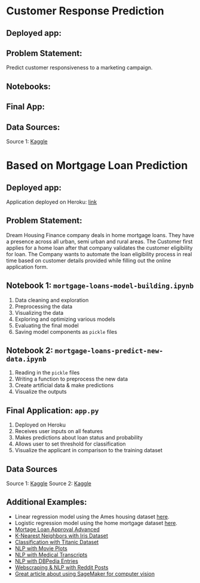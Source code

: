# Customer Response Prediction

## Deployed app:

## Problem Statement:
Predict customer responsiveness to a marketing campaign.

## Notebooks:

## Final App:

## Data Sources:

Source 1: [Kaggle](https://www.kaggle.com/datasets/imakash3011/customer-personality-analysis)

# Based on Mortgage Loan Prediction

## Deployed app:
Application deployed on Heroku: [link](https://mortgage-loans-predictor-app.herokuapp.com/)

## Problem Statement:
Dream Housing Finance company deals in home mortgage loans. They have a presence across all urban, semi urban and rural areas. The Customer first applies for a home loan after that company validates the customer eligibility for loan. The Company wants to automate the loan eligibility process in real time based on customer details provided while filling out the online application form.

## Notebook 1: `mortgage-loans-model-building.ipynb`
1. Data cleaning and exploration
2. Preprocessing the data
3. Visualizing the data
4. Exploring and optimizing various models
5. Evaluating the final model
6. Saving model components as `pickle` files

## Notebook 2: `mortgage-loans-predict-new-data.ipynb`
1. Reading in the `pickle` files
2. Writing a function to preprocess the new data
3. Create artificial data & make predictions
4. Visualize the outputs

## Final Application: `app.py`
1. Deployed on Heroku
2. Receives user inputs on all features
3. Makes predictions about loan status and probability
4. Allows user to set threshold for classification
5. Visualize the applicant in comparison to the training dataset

## Data Sources
Source 1: [Kaggle](https://www.kaggle.com/ufffnick/loan-prediction-dream-housing-finance)
Source 2: [Kaggle](https://www.kaggle.com/burak3ergun/loan-data-set)


## Additional Examples:
* Linear regression model using the Ames housing dataset [here](https://ames-housing-linear-reg.herokuapp.com/).
* Logistic regression model using the home mortgage dataset [here](https://loan-approval-classifier.herokuapp.com/).
* [Mortage Loan Approval Advanced](https://loan-approval-classifier-adv.herokuapp.com/)
* [K-Nearest Neighbors with Iris Dataset](https://knn-iris-classifier.herokuapp.com/)
* [Classification with Titanic Dataset](https://titanic-classifier-2021.herokuapp.com)
* [NLP with Movie Plots](https://tmdb-rf-genres.herokuapp.com/)
* [NLP with Medical Transcripts](http://austinlasseter.com/LDA-medical-transcripts/)
* [NLP with DBPedia Entries](https://austinlasseter.medium.com/deploy-an-nlp-classification-model-with-amazon-sagemaker-and-lambda-cd5ea6339781)
* [Webscraping & NLP with Reddit Posts](https://reddit-webscraper.herokuapp.com/)
* [Great article about using SageMaker for computer vision](https://aws.amazon.com/blogs/machine-learning/deploying-machine-learning-models-as-serverless-apis/)
